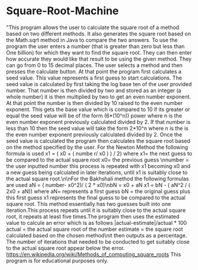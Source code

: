 # Square-Root-Machine
"This program allows the user to calculate the square root of a method based on two different methods. 
It also generates the square root based on the Math.sqrt method in Java to compare the two answers. 
To use the program the user enters a number (that is greater than zero but less than One billion) for 
which they want to find the square root. They can then enter how accurate they would like that result 
to be using the given method. They can go from 0 to 15 decimal places. The user selects a method and 
then presses the calculate button. At that point the program first calculates a seed value. This value 
represents a first guess to start calculations. The seed value is calculated by first taking the log 
base ten of the user provided number. That number is then divided by two and stored as an integer
(a whole number) it is then multiplied by two to get an even number exponent. At that point the number 
is then divided by 10 raised to the even number exponent. This gets the base value which is compared to
10 if its greater or equal the seed value will be of the form (6*(10^n)) power where n is the even number
exponent previously calculated divided by 2. If that number is less than 10 then the seed value will take
the form 2*10^n where n is the is the even number exponent previously calculated divided by 2. Once the 
seed value is calculated the program then calculates the square root based on the method specified by the
user. For the Newton Method the following formula is used x1 = ( x0 + ( numbe r/ x0 ) ) / 2) where 
x1= the next guess to be compared to the actual square root x0= the previous guess \nnumber = the user 
inputted number this process is repeated with x1 becoming x0 and a new guess being calculated in later 
iterations, until x1 is suitably close to the actual square root.\n\nFor the Bakhshali method  the 
following formulas are used aN = ( number- x0^2)/ ( 2 * x0)\nbN = x0 + aN x1 = bN - ( aN^2 / ( 2x0 + aN)) 
where aN= represents a first guess bN = the original guess plus this first guess x1 represents the 
final guess to be compared to the actual square root. This method essentially has two guesses built into
one iteration.This process repeats until it is suitably close to the actual square root, it repeats at least
five times.The program then uses the estimated value to calcule an error which is as follows 
|actual-estimate|/actual * 100 actual = the actual square root of the number estimate = the square root
calculated based on the chosen method\nit then outputs as a percentage. The number of iterations that 
needed to be conducted to get suitably close to the actual square root appear below the error.
https://en.wikipedia.org/wiki/Methods_of_computing_square_roots 
This program is for educational purposes only.
